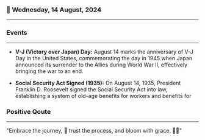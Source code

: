 ### 📅 Wednesday, 14 August, 2024
------
### Events
------
- **V-J (Victory over Japan) Day:** August 14 marks the anniversary of V-J Day in the United States, commemorating the day in 1945 when Japan announced its surrender to the Allies during World War II, effectively bringing the war to an end.

- **Social Security Act Signed (1935):** On August 14, 1935, President Franklin D. Roosevelt signed the Social Security Act into law, establishing a system of old-age benefits for workers and benefits for
### Positive Qoute
------
"Embrace the journey, 🌟 trust the process, and bloom with grace. 🌸✨"
